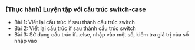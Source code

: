 ### [Thực hành] Luyện tập với cấu trúc switch-case
- Bài 1: Viết lại cấu trúc if sau thành cấu trúc switch
- Bài 2: Viết lại cấu trúc if sau thành cấu trúc switch
- Bài 3: Sử dụng cấu trúc if…else, nhập vào một số, kiểm tra giá trị của số nhập vào
